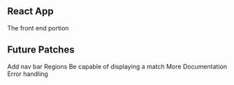 ## React App

The front end portion

## Future Patches
Add nav bar
Regions
Be capable of displaying a match 
More Documentation
Error handling